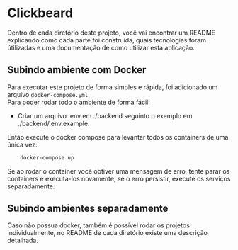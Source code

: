 # Clickbeard

Dentro de cada diretório deste projeto, você vai encontrar um README explicando como cada parte foi construída, quais tecnologias foram útilizadas e uma documentação de como utilizar esta aplicação.

## Subindo ambiente com Docker

Para executar este projeto de forma simples e rápida, foi adicionado um arquivo `docker-compose.yml`.\
Para poder rodar todo o ambiente de forma fácil:

-   Criar um arquivo .env em ./backend seguinto o exemplo em ./backend/.env.example.

Então execute o docker compose para levantar todos os containers de uma única vez:

```bash
    docker-compose up
```

Se ao rodar o container você obtiver uma mensagem de erro, tente parar os containers e executa-los novamente, se o erro persistir, execute os serviços separadamente.

## Subindo ambientes separadamente

Caso não possua docker, também é possível rodar os projetos individualmente, no README de cada diretório existe uma descrição detalhada.
